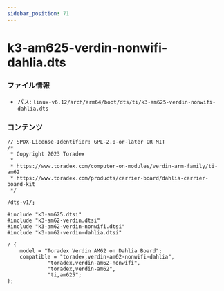 ```yaml
---
sidebar_position: 71
---
```

# k3-am625-verdin-nonwifi-dahlia.dts

### ファイル情報

- パス: `linux-v6.12/arch/arm64/boot/dts/ti/k3-am625-verdin-nonwifi-dahlia.dts`

### コンテンツ

```dts
// SPDX-License-Identifier: GPL-2.0-or-later OR MIT
/*
 * Copyright 2023 Toradex
 *
 * https://www.toradex.com/computer-on-modules/verdin-arm-family/ti-am62
 * https://www.toradex.com/products/carrier-board/dahlia-carrier-board-kit
 */

/dts-v1/;

#include "k3-am625.dtsi"
#include "k3-am62-verdin.dtsi"
#include "k3-am62-verdin-nonwifi.dtsi"
#include "k3-am62-verdin-dahlia.dtsi"

/ {
	model = "Toradex Verdin AM62 on Dahlia Board";
	compatible = "toradex,verdin-am62-nonwifi-dahlia",
		     "toradex,verdin-am62-nonwifi",
		     "toradex,verdin-am62",
		     "ti,am625";
};

```

